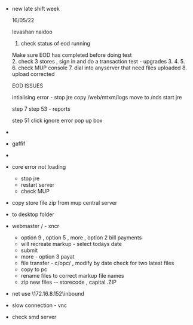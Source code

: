 - new late shift week
  
  16/05/22
  
  levashan naidoo
  
  
  1. check status of eod running
  
  Make sure EOD has completed before doing test  
  2. check 3 stores , sign in and do a transaction test - upgrades
  3.
  4.
  5.   
  6. check MUP console
  7. dial into anyserver that need files uploaded
  8. upload corrected
  
  
  EOD ISSUES
  
  intialising error -
  stop jre
  copy /web/mtxm/logs move to /nds
  start jre
  
  step 7
  step 53 - reports
  
  
  step 51
  click ignore error pop up box
-
- gaffif
-
- core error not loading
	- stop jre
	- restart server
	- check MUP
- copy store file zip from mup central server
- to desktop folder
- webmaster / - xncr
	- option 9  , option 5 ,  more , option 2 bill payments
	- will recreate markup - select todays date
	- submit
	- more - option 3 payat
	- file transfer - c/opc/ , modify by date check for two latest files
	- copy to pc
	- rename files to correct markup file names
	- zip new files -- storecode , capital .ZIP
- net use \\172.16.8.152\inbound
- slow connection - vnc
- check smd server
